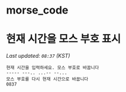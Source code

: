# morse_code
# 현재 시간을 모스 부호 표시
<!-- MORSE_TIME_START -->
_Last updated: `08:37` (KST)_

```
현재 시간을 입력하세요. 모스 부호로 바꿉니다
----- ---.. ...-- --...
모스 부호를 다시 현재 시간으로 바꿉니다
0837
```
<!-- MORSE_TIME_END -->
